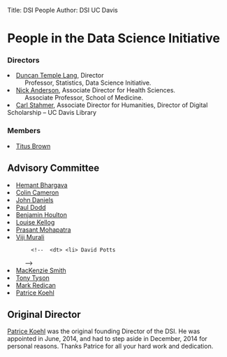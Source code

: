 Title: DSI People
Author: DSI UC Davis


# People in the Data Science Initiative

<h3>Directors</h3>
<dl>
  <dt>
  <li> <a href="http://www.stat.ucdavis.edu/~duncan">Duncan Temple Lang</a>,  Director
  <dd> Professor, Statistics, Data Science Initiative.

  </dd><dt>
  <li> <a href="http://www.ucdmc.ucdavis.edu/publish/providerbio/search/11634">Nick Anderson</a>,  Associate Director for Health Sciences.
  <dd>  Associate Professor, School of Medicine.  
  </dd><dt>
  <li> <a href="http://www.carlstahmer.com/">Carl Stahmer</a>,  Associate Director for Humanities,
Director of Digital Scholarship – UC Davis Library
  <dd>    
</dd></li></dt></li></dt></li></dt></dl>

<h3>Members</h3>

<dl>
  <dt>
  <li>  <a href="http://ivory.idyll.org/blog/">Titus Brown</a>
  <dd>  
</dd></li></dt></dl>



<h2>Advisory Committee</h2>
<dl>

  <dt>
  <li>  <a href="http://gsm.ucdavis.edu/faculty/hemant-bhargava">Hemant Bhargava</a>
  <dd>

  </dd><dt>
  <li><a href="http://cameron.econ.ucdavis.edu/">Colin Cameron</a></li>
  </dt><dd>
  </dd><dt>
  <li> <a href="http://socialscience.ucdavis.edu/about-iss/people/john-daniels-ssds-statistical-programming-consultant">John Daniels</a>
  <dd>
  </dd><dt>
  <li> <a href="http://research.ucdavis.edu/about-us/or-leadership/#avcirsi">Paul Dodd</a>
  <dd>
  </dd><dt>
  <li> <a href="http://houlton.lawr.ucdavis.edu/">Benjamin Houlton</a>
  <dd>
  </dd><dt>
  <li> <a href="http://geology.ucdavis.edu/people/faculty/kellogg.php">Louise Kellog</a>
  <dd>
  </dd><dt>
  <li> <a href="http://web.cs.ucdavis.edu/~prasant/">Prasant Mohapatra</a>
  <dd>
  </dd><dt>
  <li> <a href="http://vpiet.ucdavis.edu/">Viji Murali</a>
  <dd>

      <!--  <dt> <li> David Potts
  <dd>
          -->
      
  </dd><dt>
  <li> <a href="http://www.lib.ucdavis.edu/ul/about/meetnewul.php">MacKenzie Smith</a>
  <dd>      

  </dd><dt>
  <li> <a href="http://tyson.ucdavis.edu/">Tony Tyson</a>
  <dd>

  </dd><dt>
  <li> <a href="http://dsi.ucdavis.edu/">Mark Redican</a>
  <dd>
    
  </dd><dt>
  <li><a href="http://www.cs.ucdavis.edu/~koehl/">Patrice Koehl</a></li>
  </dt><dd>
</dd></li></dt></li></dt></li></dt></li></dt></li></dt></li></dt></li></dt></li></dt></li></dt></li></dt></dl>


<h2>Original Director</h2>
 <a href="http://www.cs.ucdavis.edu/~koehl/">Patrice Koehl</a> was the original
founding  Director of the DSI. He was appointed in June, 2014,
and had to step aside in December, 2014 for personal reasons.
Thanks Patrice for all your hard work and dedication.


